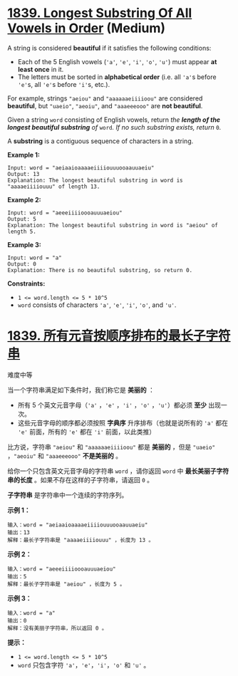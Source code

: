 # [1839. Longest Substring Of All Vowels in Order](https://leetcode.com/problems/longest-substring-of-all-vowels-in-order/) (Medium)

A string is considered **beautiful** if it satisfies the following conditions:

- Each of the 5 English vowels (`'a'`, `'e'`, `'i'`, `'o'`, `'u'`) must appear **at least once** in it.
- The letters must be sorted in **alphabetical order** (i.e. all `'a'`s before `'e'`s, all `'e'`s before `'i'`s, etc.).

For example, strings `"aeiou"` and `"aaaaaaeiiiioou"` are considered **beautiful**, but `"uaeio"`, `"aeoiu"`, and `"aaaeeeooo"` are **not beautiful**.

Given a string `word` consisting of English vowels, return *the **length of the longest beautiful substring** of* `word`*. If no such substring exists, return* `0`.

A **substring** is a contiguous sequence of characters in a string.

 

**Example 1:**

```
Input: word = "aeiaaioaaaaeiiiiouuuooaauuaeiu"
Output: 13
Explanation: The longest beautiful substring in word is "aaaaeiiiiouuu" of length 13.
```

**Example 2:**

```
Input: word = "aeeeiiiioooauuuaeiou"
Output: 5
Explanation: The longest beautiful substring in word is "aeiou" of length 5.
```

**Example 3:**

```
Input: word = "a"
Output: 0
Explanation: There is no beautiful substring, so return 0.
```

 

**Constraints:**

- `1 <= word.length <= 5 * 10^5`
- `word` consists of characters `'a'`, `'e'`, `'i'`, `'o'`, and `'u'`.



# [1839. 所有元音按顺序排布的最长子字符串](https://leetcode-cn.com/problems/longest-substring-of-all-vowels-in-order/)

难度中等

当一个字符串满足如下条件时，我们称它是 **美丽的** ：

- 所有 5 个英文元音字母（`'a'` ，`'e'` ，`'i'` ，`'o'` ，`'u'`）都必须 **至少** 出现一次。
- 这些元音字母的顺序都必须按照 **字典序** 升序排布（也就是说所有的 `'a'` 都在 `'e'` 前面，所有的 `'e'` 都在 `'i'` 前面，以此类推）

比方说，字符串 `"aeiou"` 和 `"aaaaaaeiiiioou"` 都是 **美丽的** ，但是 `"uaeio"` ，`"aeoiu"` 和 `"aaaeeeooo"` **不是美丽的** 。

给你一个只包含英文元音字母的字符串 `word` ，请你返回 `word` 中 **最长美丽子字符串的长度** 。如果不存在这样的子字符串，请返回 `0` 。

**子字符串** 是字符串中一个连续的字符序列。

 

**示例 1：**

```
输入：word = "aeiaaioaaaaeiiiiouuuooaauuaeiu"
输出：13
解释：最长子字符串是 "aaaaeiiiiouuu" ，长度为 13 。
```

**示例 2：**

```
输入：word = "aeeeiiiioooauuuaeiou"
输出：5
解释：最长子字符串是 "aeiou" ，长度为 5 。
```

**示例 3：**

```
输入：word = "a"
输出：0
解释：没有美丽子字符串，所以返回 0 。
```

 

**提示：**

- `1 <= word.length <= 5 * 10^5`
- `word` 只包含字符 `'a'`，`'e'`，`'i'`，`'o'` 和 `'u'` 。